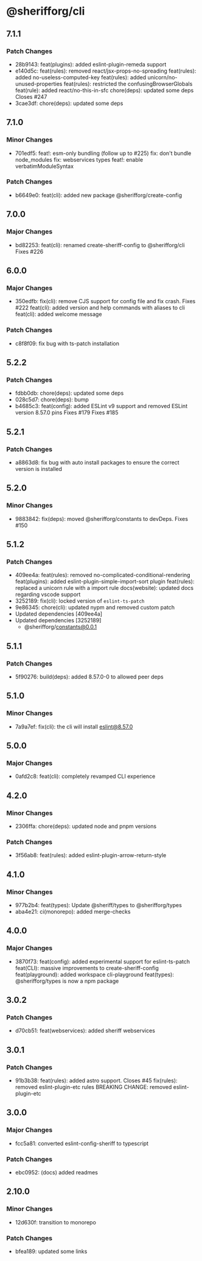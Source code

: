 # @sherifforg/cli

## 7.1.1

### Patch Changes

- 28b9143: feat(plugins): added eslint-plugin-remeda support
- e140d5c: feat(rules): removed react/jsx-props-no-spreading
  feat(rules): added no-useless-computed-key
  feat(rules): added unicorn/no-unused-properties
  feat(rules): restricted the confusingBrowserGlobals
  feat(rule): added react/no-this-in-sfc
  chore(deps): updated some deps
  Closes #247
- 3cae3df: chore(deps): updated some deps

## 7.1.0

### Minor Changes

- 701edf5: feat!: esm-only bundling (follow up to #225)
  fix: don't bundle node_modules
  fix: webservices types
  feat!: enable verbatimModuleSyntax

### Patch Changes

- b6649e0: feat(cli): added new package @sherifforg/create-config

## 7.0.0

### Major Changes

- bd82253: feat(cli): renamed create-sheriff-config to @sherifforg/cli
  Fixes #226

## 6.0.0

### Major Changes

- 350edfb: fix(cli): remove CJS support for config file and fix crash. Fixes #222
  feat(cli): added version and help commands with aliases to cli
  feat(cli): added welcome message

### Patch Changes

- c8f8f09: fix bug with ts-patch installation

## 5.2.2

### Patch Changes

- fdbb0db: chore(deps): updated some deps
- 028c5d7: chore(deps): bump
- b4685c3: feat(config): added ESLint v9 support and removed ESLint version 8.57.0 pins
  Fixes #179
  Fixes #185

## 5.2.1

### Patch Changes

- a8863d8: fix bug with auto install packages to ensure the correct version is installed

## 5.2.0

### Minor Changes

- 9883842: fix(deps): moved @sherifforg/constants to devDeps. Fixes #150

## 5.1.2

### Patch Changes

- 409ee4a: feat(rules): removed no-complicated-conditional-rendering
  feat(plugins): added eslint-plugin-simple-import-sort plugin
  feat(rules): replaced a unicorn rule with a import rule
  docs(website): updated docs regarding vscode support
- 3252189: fix(cli): locked version of `eslint-ts-patch`
- 9e86345: chore(cli): updated nypm and removed custom patch
- Updated dependencies [409ee4a]
- Updated dependencies [3252189]
  - @sherifforg/constants@0.0.1

## 5.1.1

### Patch Changes

- 5f90276: build(deps): added 8.57.0-0 to allowed peer deps

## 5.1.0

### Minor Changes

- 7a9a7ef: fix(cli): the cli will install eslint@8.57.0

## 5.0.0

### Major Changes

- 0afd2c8: feat(cli): completely revamped CLI experience

## 4.2.0

### Minor Changes

- 2306ffa: chore(deps): updated node and pnpm versions

### Patch Changes

- 3f56ab8: feat(rules): added eslint-plugin-arrow-return-style

## 4.1.0

### Minor Changes

- 977b2b4: feat(types): Update @sheriff/types to @sherifforg/types
- aba4e21: ci(monorepo): added merge-checks

## 4.0.0

### Major Changes

- 3870f73: feat(config): added experimental support for eslint-ts-patch
  feat(CLI): massive improvements to create-sheriff-config
  feat(playground): added workspace cli-playground
  feat(types): @sherifforg/types is now a npm package

## 3.0.2

### Patch Changes

- d70cb51: feat(webservices): added sheriff webservices

## 3.0.1

### Patch Changes

- 91b3b38: feat(rules): added astro support. Closes #45
  fix(rules): removed eslint-plugin-etc rules
  BREAKING CHANGE: removed eslint-plugin-etc

## 3.0.0

### Major Changes

- fcc5a81: converted eslint-config-sheriff to typescript

### Patch Changes

- ebc0952: (docs) added readmes

## 2.10.0

### Minor Changes

- 12d630f: transition to monorepo

### Patch Changes

- bfea189: updated some links
